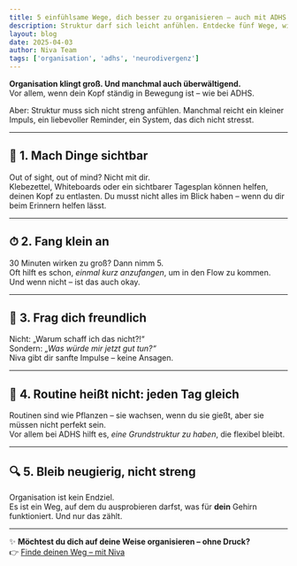 ```yaml
---
title: 5 einfühlsame Wege, dich besser zu organisieren – auch mit ADHS  
description: Struktur darf sich leicht anfühlen. Entdecke fünf Wege, wie du Organisation neu denken kannst – ohne Druck, aber mit Wirkung.  
layout: blog  
date: 2025-04-03  
author: Niva Team  
tags: ['organisation', 'adhs', 'neurodivergenz']
---
```


**Organisation klingt groß. Und manchmal auch überwältigend.**  
Vor allem, wenn dein Kopf ständig in Bewegung ist – wie bei ADHS.

Aber: Struktur muss sich nicht streng anfühlen. Manchmal reicht ein kleiner Impuls, ein liebevoller Reminder, ein System, das dich nicht stresst.

---

## 🧷 1. Mach Dinge sichtbar

Out of sight, out of mind? Nicht mit dir.  
Klebezettel, Whiteboards oder ein sichtbarer Tagesplan können helfen, deinen Kopf zu entlasten. Du musst nicht alles im Blick haben – wenn du dir beim Erinnern helfen lässt.

---

## ⏱ 2. Fang klein an

30 Minuten wirken zu groß? Dann nimm 5.  
Oft hilft es schon, *einmal kurz anzufangen*, um in den Flow zu kommen. Und wenn nicht – ist das auch okay.

---

## 💬 3. Frag dich freundlich

Nicht: „Warum schaff ich das nicht?!“  
Sondern: *„Was würde mir jetzt gut tun?“*  
Niva gibt dir sanfte Impulse – keine Ansagen.

---

## 🌿 4. Routine heißt nicht: jeden Tag gleich

Routinen sind wie Pflanzen – sie wachsen, wenn du sie gießt, aber sie müssen nicht perfekt sein.  
Vor allem bei ADHS hilft es, *eine Grundstruktur zu haben*, die flexibel bleibt.

---

## 🔍 5. Bleib neugierig, nicht streng

Organisation ist kein Endziel.  
Es ist ein Weg, auf dem du ausprobieren darfst, was für **dein** Gehirn funktioniert. Und nur das zählt.

---

✨ **Möchtest du dich auf deine Weise organisieren – ohne Druck?**  
👉 [Finde deinen Weg – mit Niva](/#contactForm)